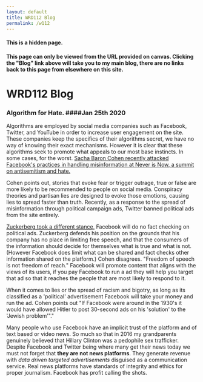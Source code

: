 ```yaml
---
layout: default
title: WRD112 Blog
permalink: /w112
---
```


#### This is a hidden page. 
#### This page can only be viewed from the URL provided on canvas. Clicking the "Blog" link above will take you to my main blog, there are no links back to this page from elsewhere on this site.

# WRD112 Blog

### Algorithm for Hate. ####Jan 25th 2020
Algorithms are employed by social media companies such as Facebook, Twitter, and YouTube in order to increase user engagement on the site. These companies keep the specifics of their algorithms secret, we have no way of knowing their exact mechanisms. However it is clear that these algorithms seek to promote what appeals to our most base instincts. In some cases, for the worst. [Sacha Baron Cohen recently attacked Facebook's practices in handling misinformation at Never is Now, a summit on antisemitism and hate.](https://www.youtube.com/watch?v=tDTOQUvpw7I) 

Cohen points out, stories that evoke fear or trigger outrage, true or false are more likely to be recommended to people on social media. Conspiracy theories and partisan lies are designed to evoke those emotions, causing lies to spread faster than truth. Recently, as a response to the spread of misinformation through political campaign ads, Twitter banned political ads from the site entirely. 

[Zuckerberg took a different stance,](https://www.youtube.com/watch?v=FE_Xf33FocA&feature=emb_title) Facebook will do no fact checking on political ads. Zuckerberg defends his position on the grounds that his company has no place in limiting free speech, and that the consumers of the information should decide for themselves what is true and what is not. (However Facebook does limit what can be shared and fact checks other information shared on the platform.) Cohen disagrees. "Freedom of speech is not freedom of reach." Facebook will promote content that aligns with the views of its users, if you pay Facebook to run a ad they will help you target that ad so that it reaches the people that are most likely to respond to it. 

When it comes to lies or the spread of racism and bigotry, as long as its classified as a 'political' advertisement Facebook will take your money and run the ad. Cohen points out "If Facebook were around in the 1930's it would have allowed Hitler to post 30-second ads on his 'solution' to the 'Jewish problem'"."

Many people who use Facebook have an implicit trust of the platform and of text based or video news. So much so that in 2016 my grandparents genuinely believed that Hillary Clinton was a pedophile sex trafficker. Despite Facebook and Twitter being where many get their news today we must not forget that **they are not news platforms**. They generate revenue with *data driven targeted advertisements* disguised as a communication service. Real news platforms have standards of integrity and ethics for proper journalism. Facebook has profit calling the shots. 